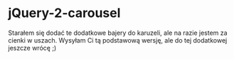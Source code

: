 # jQuery-2-carousel

Starałem się dodać te dodatkowe bajery do karuzeli, ale na razie jestem za cienki w uszach. Wysyłam Ci tą podstawową wersję, ale do tej dodatkowej jeszcze wrócę ;)
